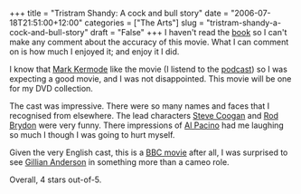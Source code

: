 +++
title = "Tristram Shandy: A cock and bull story"
date = "2006-07-18T21:51:00+12:00"
categories = ["The Arts"]
slug = "tristram-shandy-a-cock-and-bull-story"
draft = "False"
+++
I haven't read the [book](http://www1.gifu-u.ac.jp/\~masaru/TS/contents.html)
so I can't make any comment about the accuracy of this movie. What I can
comment on is how much I enjoyed it; and enjoy it I did.

I know that [Mark
Kermode](http://www.bbc.co.uk/fivelive/entertainment/kermode.shtml) like the
movie (I listend to the
[podcast](http://www.bbc.co.uk/radio/aod/fivelive_aod.shtml?fivelive/kermode140706))
so I was expecting a good movie, and I was not disappointed. This movie will be
one for my DVD collection.

The cast was impressive. There were so many names and faces that I recognised
from elsewhere. The lead characters [Steve
Coogan](http://www.imdb.com/name/nm0176869/) and [Rod
Brydon](http://www.imdb.com/name/nm0117339/) were very funny. There impressions
of [Al Pacino](http://www.imdb.com/name/nm0000199/) had me laughing so much I
though I was going to hurt myself.

Given the very English cast, this is a [BBC
movie](http://www.tristramshandymovie.com/) after all, I was surprised to see
[Gillian Anderson](http://www.imdb.com/name/nm0000096/) in something more than
a cameo role.

Overall, 4 stars out-of-5.

